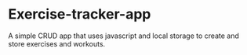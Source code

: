 # Exercise-tracker-app
A simple CRUD app that uses javascript and local storage to create and store exercises and workouts.

